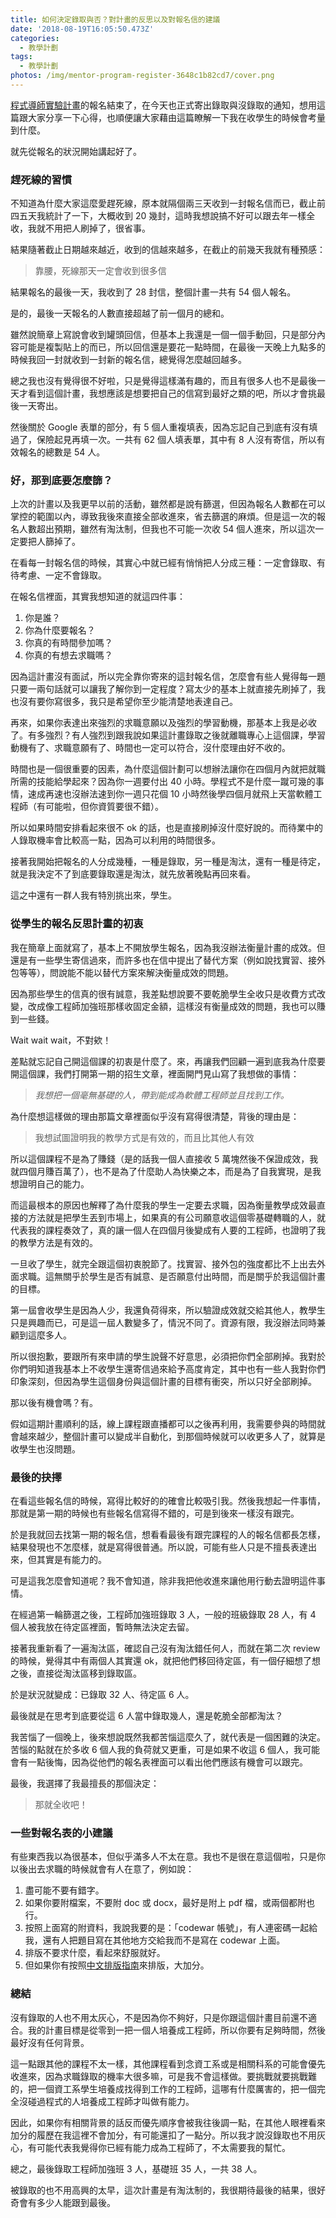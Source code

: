 ```yaml
---
title: 如何決定錄取與否？對計畫的反思以及對報名信的建議
date: '2018-08-19T16:05:50.473Z'
categories:
  - 教學計劃
tags:
  - 教學計劃
photos: /img/mentor-program-register-3648c1b82cd7/cover.png
---
```


[程式導師實驗計畫](https://medium.com/hulis-blog/mentor-program-s2-f876c4e13d3b)的報名結束了，在今天也正式寄出錄取與沒錄取的通知，想用這篇跟大家分享一下心得，也順便讓大家藉由這篇瞭解一下我在收學生的時候會考量到什麼。

就先從報名的狀況開始講起好了。

### 趕死線的習慣

不知道為什麼大家這麼愛趕死線，原本就隔個兩三天收到一封報名信而已，截止前四五天我統計了一下，大概收到 20 幾封，這時我想說搞不好可以跟去年一樣全收，我就不用把人刷掉了，很省事。

結果隨著截止日期越來越近，收到的信越來越多，在截止的前幾天我就有種預感：

> 靠腰，死線那天一定會收到很多信

結果報名的最後一天，我收到了 28 封信，整個計畫一共有 54 個人報名。

是的，最後一天報名的人數直接超越了前一個月的總和。

雖然說簡章上寫說會收到罐頭回信，但基本上我還是一個一個手動回，只是部分內容可能是複製貼上的而已，所以回信還是要花一點時間，在最後一天晚上九點多的時候我回一封就收到一封新的報名信，總覺得怎麼越回越多。

總之我也沒有覺得很不好啦，只是覺得這樣滿有趣的，而且有很多人也不是最後一天才看到這個計畫，我想應該是想要把自己的信寫到最好之類的吧，所以才會挑最後一天寄出。

然後關於 Google 表單的部分，有 5 個人重複填表，因為忘記自己到底有沒有填過了，保險起見再填一次。一共有 62 個人填表單，其中有 8 人沒有寄信，所以有效報名的總數是 54 人。

### 好，那到底要怎麼篩？

上次的計畫以及我更早以前的活動，雖然都是說有篩選，但因為報名人數都在可以掌控的範圍以內，導致我後來直接全部收進來，省去篩選的麻煩。但是這一次的報名人數超出預期，雖然有淘汰制，但我也不可能一次收 54 個人進來，所以這次一定要把人篩掉了。

在看每一封報名信的時候，其實心中就已經有悄悄把人分成三種：一定會錄取、有待考慮、一定不會錄取。

在報名信裡面，其實我想知道的就這四件事：

1.  你是誰？
2.  你為什麼要報名？
3.  你真的有時間參加嗎？
4.  你真的有想去求職嗎？

因為這計畫沒有面試，所以完全靠你寄來的這封報名信，怎麼會有些人覺得每一題只要一兩句話就可以讓我了解你到一定程度？寫太少的基本上就直接先刷掉了，我也沒有要你寫很多，我只是希望你至少能清楚地表達自己。

再來，如果你表達出來強烈的求職意願以及強烈的學習動機，那基本上我是必收了。有多強烈？有人強烈到跟我說如果這計畫錄取之後就離職專心上這個課，學習動機有了、求職意願有了、時間也一定可以符合，沒什麼理由好不收的。

時間也是一個很重要的因素，為什麼這個計劃可以想辦法讓你在四個月內就把就職所需的技能給學起來？因為你一週要付出 40 小時。學程式不是什麼一蹴可幾的事情，速成再速也沒辦法速到你一週只花個 10 小時然後學四個月就飛上天當軟體工程師（有可能啦，但你資質要很不錯）。

所以如果時間安排看起來很不 ok 的話，也是直接刷掉沒什麼好說的。而待業中的人錄取機率會比較高一點，因為可以利用的時間很多。

接著我開始把報名的人分成幾種，一種是錄取，另一種是淘汰，還有一種是待定，就是我決定不了到底要錄取還是淘汰，就先放著晚點再回來看。

這之中還有一群人我有特別挑出來，學生。

### 從學生的報名反思計畫的初衷

我在簡章上面就寫了，基本上不開放學生報名，因為我沒辦法衡量計畫的成效。但還是有一些學生寄信過來，而許多也在信中提出了替代方案（例如說找實習、接外包等等），問說能不能以替代方案來解決衡量成效的問題。

因為那些學生的信真的很有誠意，我差點想說要不要乾脆學生全收只是收費方式改變，改成像工程師加強班那樣收固定金額，這樣沒有衡量成效的問題，我也可以賺到一些錢。

Wait wait wait，不對欸！

差點就忘記自己開這個課的初衷是什麼了。來，再讓我們回顧一遍到底我為什麼要開這個課，我們打開第一期的招生文章，裡面開門見山寫了我想做的事情：

> _我想把一個毫無基礎的人，帶到能成為軟體工程師並且找到工作。_

為什麼想這樣做的理由那篇文章裡面似乎沒有寫得很清楚，背後的理由是：

> 我想試圖證明我的教學方式是有效的，而且比其他人有效

所以這個課程不是為了賺錢（是的話我一個人直接收 5 萬塊然後不保證成效，我就四個月賺百萬了），也不是為了什麼助人為快樂之本，而是為了自我實現，是我想證明自己的能力。

而這最根本的原因也解釋了為什麼我的學生一定要去求職，因為衡量教學成效最直接的方法就是把學生丟到市場上，如果真的有公司願意收這個零基礎轉職的人，就代表我的課程奏效了，真的讓一個人在四個月後變成有人要的工程師，也證明了我的教學方法是有效的。

一旦收了學生，就完全跟這個初衷脫節了。找實習、接外包的強度都比不上出去外面求職。這無關乎於學生是否有誠意、是否願意付出時間，而是關乎於我這個計畫的目標。

第一屆會收學生是因為人少，我還負荷得來，所以驗證成效就交給其他人，教學生只是興趣而已，可是這一屆人數變多了，情況不同了。資源有限，我沒辦法同時兼顧到這麼多人。

所以很抱歉，要跟所有來申請的學生說聲不好意思，必須把你們全部刷掉。我對於你們明知道我基本上不收學生還寄信過來給予高度肯定，其中也有一些人我對你們印象深刻，但因為學生這個身份與這個計畫的目標有衝突，所以只好全部刷掉。

那以後有機會嗎？有。

假如這期計畫順利的話，線上課程跟直播都可以之後再利用，我需要參與的時間就會越來越少，整個計畫可以變成半自動化，到那個時候就可以收更多人了，就算是收學生也沒問題。

### 最後的抉擇

在看這些報名信的時候，寫得比較好的的確會比較吸引我。然後我想起一件事情，那就是第一期的時候也有些報名信寫得不錯的，可是到後來一樣沒有跟完。

於是我就回去找第一期的報名信，想看看最後有跟完課程的人的報名信都長怎樣，結果發現也不怎麼樣，就是寫得很普通。所以說，可能有些人只是不擅長表達出來，但其實是有能力的。

可是這我怎麼會知道呢？我不會知道，除非我把他收進來讓他用行動去證明這件事情。

在經過第一輪篩選之後，工程師加強班錄取 3 人，一般的班級錄取 28 人，有 4 個人被我放在待定區裡面，暫時無法決定去留。

接著我重新看了一遍淘汰區，確認自己沒有淘汰錯任何人，而就在第二次 review 的時候，覺得其中有兩個人其實還 ok，就把他們移回待定區，有一個仔細想了想之後，直接從淘汰區移到錄取區。

於是狀況就變成：已錄取 32 人、待定區 6 人。

最後就是在思考到底要從這 6 人當中錄取幾人，還是乾脆全部都淘汰？

我苦惱了一個晚上，後來想說既然我都苦惱這麼久了，就代表是一個困難的決定。苦惱的點就在於多收 6 個人我的負荷就又更重，可是如果不收這 6 個人，我可能會有一點後悔，因為從他們的報名表裡面可以看出他們應該有機會可以跟完。

最後，我選擇了我最擅長的那個決定：

> 那就全收吧！

### 一些對報名表的小建議

有些東西我以為很基本，但似乎滿多人不太在意。我也不是很在意這個啦，只是你以後出去求職的時候就會有人在意了，例如說：

1.  盡可能不要有錯字。
2.  如果你要附檔案，不要附 doc 或 docx，最好是附上 pdf 檔，或兩個都附也行。
3.  按照上面寫的附資料，我說我要的是：「codewar 帳號」，有人連密碼一起給我，還有人把題目寫在其他地方交給我而不是寫在 codewar 上面。
4.  排版不要求什麼，看起來舒服就好。
5.  但如果你有按照[中文排版指南](https://github.com/sparanoid/chinese-copywriting-guidelines)來排版，大加分。

### 總結

沒有錄取的人也不用太灰心，不是因為你不夠好，只是你跟這個計畫目前還不適合。我的計畫目標是從零到一把一個人培養成工程師，所以你要有足夠時間，然後最好沒有任何背景。

這一點跟其他的課程不太一樣，其他課程看到念資工系或是相關科系的可能會優先收進來，因為求職錄取的機率大很多嘛，可是我不會這樣做。要挑戰就要挑戰難的，把一個資工系學生培養成找得到工作的工程師，這哪有什麼厲害的，把一個完全沒碰過程式的人培養成工程師才叫做有能力。

因此，如果你有相關背景的話反而優先順序會被我往後調一點，在其他人眼裡看來加分的履歷在我這裡不會加分，有可能還扣了一點分。所以我才說沒錄取也不用灰心，有可能代表我覺得你已經有能力成為工程師了，不太需要我的幫忙。

總之，最後錄取工程師加強班 3 人，基礎班 35 人，一共 38 人。

被錄取的也不用高興的太早，這次計畫是有淘汰制的，我很期待最後的結果，很好奇會有多少人能跟到最後。